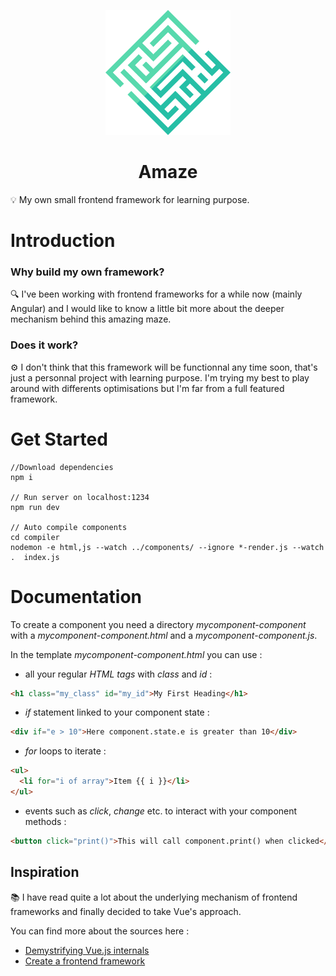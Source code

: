<p align="center"><a href="https://vuejs.org" target="_blank" rel="noopener noreferrer"><img src="logo.png" alt="Amaze logo" width="200"/></a></p>

<h1 align="center">Amaze</h1>

💡 My own small frontend framework for learning purpose.

# Introduction

### Why build my own framework?

🔍 I've been working with frontend frameworks for a while now (mainly Angular) and I would like to know a little bit more about the deeper mechanism behind this amazing maze.

### Does it work?

⚙️ I don't think that this framework will be functionnal any time soon, that's just a personnal project with learning purpose. I'm trying my best to play around with differents optimisations but I'm far from a full featured framework.

# Get Started

```
//Download dependencies
npm i

// Run server on localhost:1234
npm run dev

// Auto compile components
cd compiler
nodemon -e html,js --watch ../components/ --ignore *-render.js --watch .  index.js
```

# Documentation

To create a component you need a directory _mycomponent-component_ with a _mycomponent-component.html_ and a _mycomponent-component.js_.

In the template _mycomponent-component.html_ you can use :

- all your regular _HTML tags_ with _class_ and _id_ :

```html
<h1 class="my_class" id="my_id">My First Heading</h1>
```

- _if_ statement linked to your component state :

```html
<div if="e > 10">Here component.state.e is greater than 10</div>
```

- _for_ loops to iterate :

```html
<ul>
  <li for="i of array">Item {{ i }}</li>
</ul>
```

- events such as _click_, _change_ etc. to interact with your component methods :

```html
<button click="print()">This will call component.print() when clicked</button>
```

## Inspiration

📚 I have read quite a lot about the underlying mechanism of frontend frameworks and finally decided to take Vue's approach.

You can find more about the sources here :

<ul>
    <li><a href="https://medium.com/js-imaginea/the-vue-js-internals-7b76f76813e3">Demystrifying Vue.js internals</a></li>
    <li><a href="https://mfrachet.github.io/create-frontend-framework/">Create a frontend framework</a></li>
</ul>
